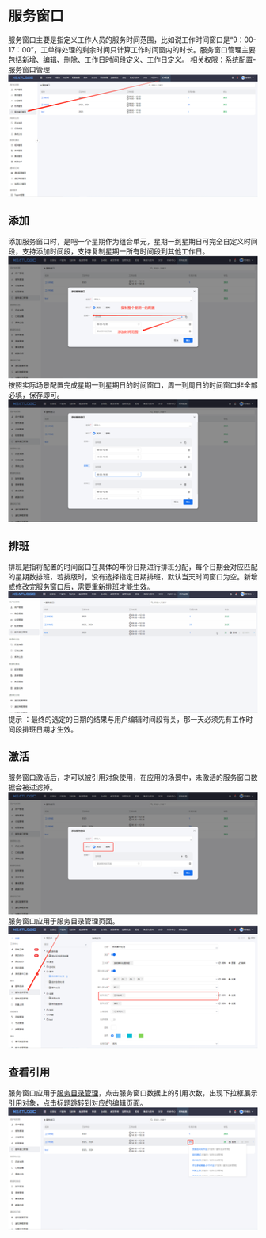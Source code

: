 # 服务窗口
服务窗口主要是指定义工作人员的服务时间范围，比如说工作时间窗口是“9：00-17：00”，工单待处理的剩余时间只计算工作时间窗内的时长。服务窗口管理主要包括新增、编辑、删除、工作日时间段定义、工作日定义。
相关权限：系统配置-服务窗口管理
![](images/服务窗口管理.png)

## 添加
添加服务窗口时，是吧一个星期作为组合单元，星期一到星期日可完全自定义时间段，支持添加时间段，支持复制星期一所有时间段到其他工作日。
![](images/服务窗口管理_添加时间段.png)
按照实际场景配置完成星期一到星期日的时间窗口，周一到周日的时间窗口非全部必填，保存即可。
![](images/服务窗口管理_添加服务窗口.png)

## 排班
排班是指将配置的时间窗口在具体的年份日期进行排班分配，每个日期会对应匹配的星期数排班，若排版时，没有选择指定日期排班，默认当天时间窗口为空。新增或修改完服务窗口后，需要重新排班才能生效。
![](images/服务窗口管理_排班.gif)
提示 ：最终的选定的日期的结果与用户编辑时间段有关，那一天必须先有工作时间段排班日期才生效。

## 激活
服务窗口激活后，才可以被引用对象使用，在应用的场景中，未激活的服务窗口数据会被过滤掉。
![](images/服务窗口管理_激活状态.png)
服务窗口应用于服务目录管理页面。
![](images/服务窗口管理_应用.png)

## 查看引用
服务窗口应用于[服务目录管理](../../2.IT服务/服务/服务目录管理.md)，点击服务窗口数据上的引用次数，出现下拉框展示引用对象，点击标题跳转到对应的编辑页面。
![](images/服务窗口管理_查看引用.png)